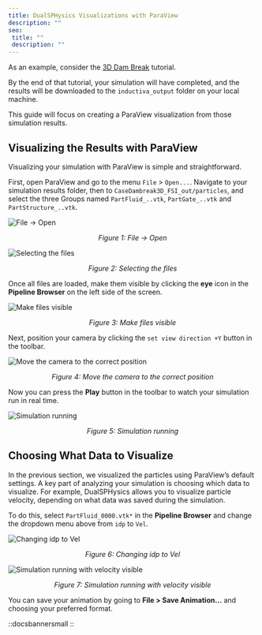 ```yaml
---
title: DualSPHysics Visualizations with ParaView
description: ""
seo:
 title: ""
 description: ""
---
```


As an example, consider the [3D Dam Break](run-on-gpu-configuration) tutorial. 

By the end of that tutorial, your simulation will have completed, and the results will be downloaded to the `inductiva_output` folder on your local machine.

This guide will focus on creating a ParaView visualization from those simulation results.

## Visualizing the Results with ParaView
Visualizing your simulation with ParaView is simple and straightforward.

First, open ParaView and go to the menu `File` > `Open...`. Navigate to your
simulation results folder, then to `CaseDambreak3D_FSI_out/particles`, and select the three Groups named `PartFluid_..vtk`, `PartGate_..vtk` and `PartStructure_..vtk`.

![File -> Open](./_static/file-open.png)
<p align="center"><em>Figure 1: File -> Open</em></p>

![Selecting the files](./_static/select-files.png)
<p align="center"><em>Figure 2: Selecting the files</em></p>

Once all files are loaded, make them visible by clicking the **eye** icon in the **Pipeline Browser** 
on the left side of the screen.

![Make files visible](./_static/eye.png)
<p align="center"><em>Figure 3: Make files visible</em></p>

Next, position your camera by clicking the `set view direction +Y` button in the toolbar.

![Move the camera to the correct position](./_static/camera.png)
<p align="center"><em>Figure 4: Move the camera to the correct position</em></p>

Now you can press the **Play** button in the toolbar to watch your simulation run in real time.

![Simulation running](./_static/sim.png)
<p align="center"><em>Figure 5: Simulation running</em></p>

## Choosing What Data to Visualize
In the previous section, we visualized the particles using ParaView’s default settings. A key part of analyzing your simulation is choosing which data to visualize. For example, DualSPHysics allows you to visualize particle velocity, depending on what data was saved during the simulation.

To do this, select `PartFluid_0000.vtk*` in the **Pipeline Browser** and change the dropdown menu above from `idp` to `Vel`.

![Changing idp to Vel](./_static/pick_vel.png)
<p align="center"><em>Figure 6: Changing idp to Vel</em></p>

![Simulation running with velocity visible](./_static/sim_vel.png)
<p align="center"><em>Figure 7: Simulation running with velocity visible</em></p>

You can save your animation by going to **File > Save Animation...** and choosing your preferred format.

::docsbannersmall
::